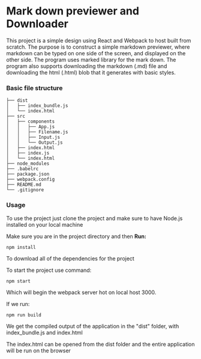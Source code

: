 # Mark down previewer and Downloader

This project is a simple design using React and Webpack to host built from scratch. The purpose is to construct a simple markdown previewer, where markdown can be typed on one side of the screen, and displayed on the other side. The program uses marked library for the mark down. The program also supports downloading the markdown (.md) file and downloading the html (.html) blob that it generates with basic styles.

### Basic file structure
```
├── dist
│   ├── index_bundle.js
│   └── index.html
├── src
│   ├── components
│   │   ├── App.js
│   │   ├── Filename.js
│   │   ├── Input.js
│   │   └── Output.js
│   ├── index.html
│   ├── index.js
│   └── index.html
├── node_modules
├── .babelrc
├── package.json
├── webpack.config
├── README.md
└── .gitignore
```

### Usage

To use the project just clone the project and make sure to have Node.js installed on your local machine

Make sure you are in the project directory and then **Run:**

``` npm install ```

To download all of the dependencies for the project

To start the project use command:

``` npm start ```

Which will begin the webpack server hot on local host 3000.


If we run: 

``` npm run build ```

We get the compiled output of the application in the "dist" folder, with index_bundle.js and index.html

The index.html can be opened from the dist folder and the entire application will be run on the browser